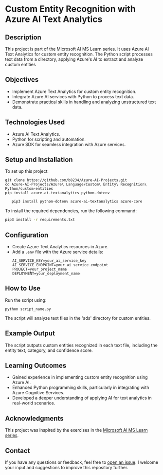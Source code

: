 # Custom Entity Recognition with Azure AI Text Analytics

## Description
This project is part of the Microsoft AI MS Learn series. It uses Azure AI Text Analytics for custom entity recognition. The Python script processes text data from a directory, applying Azure's AI to extract and analyze custom entities


## Objectives
- Implement Azure Text Analytics for custom entity recognition.
- Integrate Azure AI services with Python to process text data.
- Demonstrate practical skills in handling and analyzing unstructured text data.

## Technologies Used
- Azure AI Text Analytics.
- Python for scripting and automation.
- Azure SDK for seamless integration with Azure services.

## Setup and Installation
To set up this project:
```
git clone https://github.com/b8234/Azure-AI-Projects.git
cd Azure-AI-Projects/Azure\ Language/Custom\ Entity\ Recognition\ Python/custom-entities
pip install azure-ai-textanalytics python-dotenv
```

```bash
   pip3 install python-dotenv azure-ai-textanalytics azure-core
   ```
   To install the required dependencies, run the following command:

   ```bash
   pip3 install -r requirements.txt
   ```

## Configuration
- Create Azure Text Analytics resources in Azure.
- Add a `.env` file with the Azure service details:
  ```
  AI_SERVICE_KEY=your_ai_service_key
  AI_SERVICE_ENDPOINT=your_ai_service_endpoint
  PROJECT=your_project_name
  DEPLOYMENT=your_deployment_name
  ```

## How to Use
Run the script using:
```
python script_name.py
```
The script will analyze text files in the 'ads' directory for custom entities.

## Example Output
The script outputs custom entities recognized in each text file, including the entity text, category, and confidence score.

## Learning Outcomes
- Gained experience in implementing custom entity recognition using Azure AI.
- Enhanced Python programming skills, particularly in integrating with Azure Cognitive Services.
- Developed a deeper understanding of applying AI for text analytics in real-world scenarios.

## Acknowledgments
This project was inspired by the exercises in the [Microsoft AI MS Learn series](https://learn.microsoft.com/en-us/training/).

## Contact

If you have any questions or feedback, feel free to [open an issue](https://github.com/b8234/Azure-AI-Projects/issues/new). I welcome your input and suggestions to improve this repository further.

